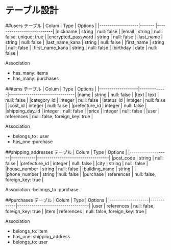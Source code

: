 # テーブル設計

##users テーブル
| Colum             | Type   | Options                   |
|-------------------|------- |---------------------------|
|nickname           | string | null: false               |
|email              | string | null: false, unique: true |
|encrypted_password | string | null: false               |
|last_name          | string | null: false               |
|last_name_kana     | string | null: false               |
|first_name         | string | null: false               |
|first_name_kana    | string | null: false               |
|birthday           | date   | null: false               |

Association
- has_many: items
- has_many: purchases


##items テーブル
| Colum             | Type        | Options                        |
|-------------------|-------------|--------------------------------|
|name               | string      | null: false                    |
|text               | text        | null: false                    | 
|category_id        | integer     | null: false                    |
|status_id          | integer     | null: false                    |
|cost_id            | integer     | null: false                    |
|prefecture_id      | integer     | null: false                    |
|shipping_day_id    | integer     | null: false                    |
|price              | integer     | null: false                    |
|user               | references  | null: false, foreign_key: true |

Association
- belongs_to : user
- has_one :purchase


##shipping_addresses テーブル
| Colum             | Type       | Options                           |
|-------------------|------------|-----------------------------------|
|post_code          | string     | null: false                       |
|prefecture_id      | integer    | null: false                       |
|city               | string     | null: false                       |
|house_number       | string     | null: false                       |
|building_name      | string     |                                   |
|phone_number       | string     | null: false                       |
|purchase           | references | null: false, foreign_key: true    |

Association
-belongs_to :purchase

##purchases テーブル
| Colum             | Type       | Options                           |
|-------------------|------------|-----------------------------------|
|user               | references | null: false, foreign_key: true    | 
|item               | references | null: false, foreign_key: true    | 

Association
- belongs_to: item
- has_one: shipping_address
- belongs_to: user
